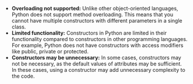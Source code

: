- **Overloading not supported:** Unlike other object-oriented languages, Python does not support method overloading. This means that you cannot have multiple constructors with different parameters in a single class.
- **Limited functionality:** Constructors in Python are limited in their functionality compared to constructors in other programming languages. For example, Python does not have constructors with access modifiers like public, private or protected.
- **Constructors may be unnecessary:** In some cases, constructors may not be necessary, as the default values of attributes may be sufficient. In these cases, using a constructor may add unnecessary complexity to the code.